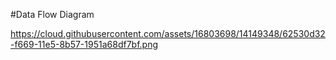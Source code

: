 #Data Flow Diagram 


https://cloud.githubusercontent.com/assets/16803698/14149348/62530d32-f669-11e5-8b57-1951a68df7bf.png


 
 
